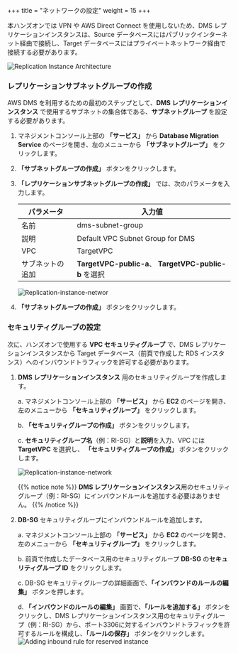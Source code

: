 +++
title = "ネットワークの設定"
weight = 15
+++

本ハンズオンでは VPN や AWS Direct Connect を使用しないため、DMS レプリケーションインスタンスは、Source データベースにはパブリックインターネット経由で接続し、Target データベースにはプライベートネットワーク経由で接続する必要があります。

![Replication Instance Architecture](/db-mig/ri-network-conf.png)

### レプリケーションサブネットグループの作成

AWS DMS を利用するための最初のステップとして、**DMS レプリケーションインスタンス** で使用するサブネットの集合体である、**サブネットグループ** を設定する必要があります。

1. マネジメントコンソール上部の **「サービス」** から **Database Migration Service** のページを開き、左のメニューから **「サブネットグループ」** をクリックします。
2. **「サブネットグループの作成」** ボタンをクリックします。
3. **「レプリケーションサブネットグループの作成」** では、次のパラメータを入力します。

    | パラメータ           | 入力値                    |
    | ------------------- | ------------------------ |
    | 名前                 | dms-subnet-group     |
    | 説明                 | Default VPC Subnet Group for DMS |
    | VPC                 | TargetVPC   |
    | サブネットの追加       | **TargetVPC-public-a**、 **TargetVPC-public-b** を選択|

    ![Replication-instance-networ](/db-mig/subnet-group.ja.png)

4. **「サブネットグループの作成」** ボタンをクリックします。

### セキュリティグループの設定

次に、ハンズオンで使用する **VPC セキュリティグループ** で、DMS レプリケーションインスタンスから Target データベース（前頁で作成した RDS インスタンス）へのインバウンドトラフィックを許可する必要があります。

1. **DMS レプリケーションインスタンス** 用のセキュリティグループを作成します。

    a. マネジメントコンソール上部の **「サービス」** から **EC2** のページを開き、左のメニューから **「セキュリティグループ」** をクリックします。

    b. **「セキュリティグループの作成」** ボタンをクリックします。

    c. **セキュリティグループ名**（例：RI-SG）と**説明**を入力、VPC には **TargetVPC** を選択し、 **「セキュリティグループの作成」** ボタンをクリックします。

    ![Replication-instance-network](/db-mig/ri-sg.ja.png)

    {{% notice note %}}
  **DMS レプリケーションインスタンス**用のセキュリティグループ（例：RI-SG）にインバウンドルールを追加する必要はありません。
  {{% /notice %}}

2. **DB-SG** セキュリティグループにインバウンドルールを追加します。

    a. マネジメントコンソール上部の **「サービス」** から **EC2** のページを開き、左のメニューから **「セキュリティグループ」** をクリックします。
  
    b. 前頁で作成したデータベース用のセキュリティグループ **DB-SG** の**セキュリティグループ ID** をクリックします。
    
    c. DB-SG セキュリティグループの詳細画面で、**「インバウンドのルールの編集」** ボタンを押します。
      
    d. **「インバウンドのルールの編集」** 画面で、**「ルールを追加する」** ボタンをクリックし、DMS レプリケーションインスタンス用のセキュリティグループ（例：RI-SG）から、ポート3306に対するインバウンドトラフィックを許可するルールを構成し、**「ルールの保存」** ボタンをクリックします。
    ![Adding inbound rule for reserved instance](/db-mig/security-group-inbound-rule.ja.png)

